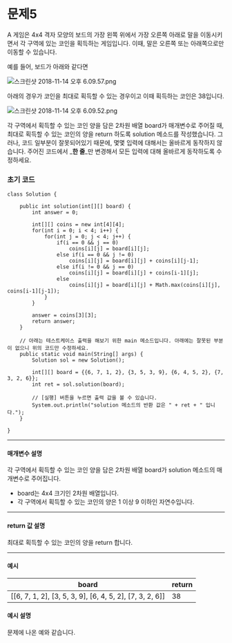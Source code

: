 # 문제5

A 게임은 4x4 격자 모양의 보드의 가장 왼쪽 위에서 가장 오른쪽 아래로 말을 이동시키면서 각 구역에 있는 코인을 획득하는 게임입니다. 이때, 말은 오른쪽 또는 아래쪽으로만 이동할 수 있습니다.

예를 들어, 보드가 아래와 같다면

  ![스크린샷 2018-11-14 오후 6.09.57.png](https://grepp-programmers.s3.amazonaws.com/files/ybm/66edaada7d/0ac1c4be-5e0c-459a-9b83-b7fccefb70cc.png)

아래의 경우가 코인을 최대로 획득할 수 있는 경우이고 이때 획득하는 코인은 38입니다.

  ![스크린샷 2018-11-14 오후 6.09.52.png](https://grepp-programmers.s3.amazonaws.com/files/ybm/1858f83a13/df5c905b-fbd4-40cf-a11b-587f6858932e.png)


각 구역에서 획득할 수 있는 코인 양을 담은 2차원 배열 board가 매개변수로 주어질 때, 최대로 획득할 수 있는 코인의 양을 return 하도록 solution 메소드를 작성했습니다. 그러나, 코드 일부분이 잘못되어있기 때문에, 몇몇 입력에 대해서는 올바르게 동작하지 않습니다. 주어진 코드에서 _**한 줄**_만 변경해서 모든 입력에 대해 올바르게 동작하도록 수정하세요.

### 초기 코드

```
class Solution {

    public int solution(int[][] board) {
        int answer = 0;

        int[][] coins = new int[4][4];
        for(int i = 0; i < 4; i++) {
            for(int j = 0; j < 4; j++) {
                if(i == 0 && j == 0)
                    coins[i][j] = board[i][j];
                else if(i == 0 && j != 0)
                    coins[i][j] = board[i][j] + coins[i][j-1];
                else if(i != 0 && j == 0)
                    coins[i][j] = board[i][j] + coins[i-1][j];
                else
                    coins[i][j] = board[i][j] + Math.max(coins[i][j], coins[i-1][j-1]);
            }
        }

        answer = coins[3][3];
        return answer;
    }

    // 아래는 테스트케이스 출력을 해보기 위한 main 메소드입니다. 아래에는 잘못된 부분이 없으니 위의 코드만 수정하세요.
    public static void main(String[] args) {
        Solution sol = new Solution();
        
        int[][] board = {{6, 7, 1, 2}, {3, 5, 3, 9}, {6, 4, 5, 2}, {7, 3, 2, 6}};
        int ret = sol.solution(board);

        // [실행] 버튼을 누르면 출력 값을 볼 수 있습니다.
        System.out.println("solution 메소드의 반환 값은 " + ret + " 입니다.");
    }
    
}
```

---

#### 매개변수 설명
각 구역에서 획득할 수 있는 코인 양을 담은 2차원 배열 board가 solution 메소드의 매개변수로 주어집니다.

* board는 4x4 크기인 2차원 배열입니다.
* 각 구역에서 획득할 수 있는 코인의 양은 1 이상 9 이하인 자연수입니다.

---

#### return 값 설명
최대로 획득할 수 있는 코인의 양을 return 합니다.

---

#### 예시

| board                                                	| return |
|----------------------------------------------------------|--------|
| [[6, 7, 1, 2], [3, 5, 3, 9], [6, 4, 5, 2], [7, 3, 2, 6]] | 38 	|

#### 예시 설명
문제에 나온 예와 같습니다.
